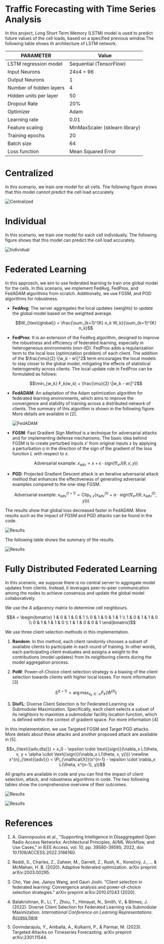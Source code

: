 
# Traffic Forecasting with Time Series Analysis
In this project, Long Short Term Memory (LSTM) model is used to predict future values of the cell loads, based on a specified previous window.The following table shows th architecture of LSTM network.


| PARAMETER            | Value                                 |
|----------------------|---------------------------------------|
| LSTM regression model| Sequential (TensorFlow)     |
| Input Neurons        | 24x4 = 96                             |
| Output Neurons       | 1                                     |
| Number of hidden layers | 4                                  |
| Hidden units per layer | 50                                  |
| Dropout Rate         | 20%                                   |
| Optimizer            | Adam                                  |
| Learning rate        | 0.01                                  |
| Feature scaling      | MinMaxScaler (sklearn library)        |
| Training epochs      | 20                                    |
| Batch size           | 64                                    |
| Loss function        | Mean Squared Error                    |




# Centralized 
In this scenario, we train one model for all cells. The following figure shows that this model cannot predict the cell load accurately. 

![Centralized](./pics/centralized_cell.png)


# Individual
In this scenario, we train one model for each cell individually. The following figure shows that this model can predict the cell load accurately. 
 
![Individual](./pics/individuell.png)


# Federated Learning
In this approach, we aim to use federated learning to train one global model for the cells. In this scenario, we implement FedAvg, FedProx, and FedADAM algorithms from scratch. Additionally, we use FGSM, and PGD algorithms for robustness.

- **FedAvg**: The server aggregates the local updates (weights) to update the global model based on the weighted average.

  $$W_{\text{global}} = \frac{\sum_{k=1}^{K} n_k W_k}{\sum_{k=1}^{K} n_k}$$

- **FedProx**: It is an extension of the FedAvg algorithm, designed to improve the robustness and efficiency of federated learning, especially in heterogeneous environments (non-IID). FedProx adds a regularization term to the local loss (optimization problem) of each client. The addition of the $\frac{\mu}{2} \|w_k - w\|^2$ term encourages the local models to stay closer to the global model, mitigating the effects of statistical heterogeneity across clients. The local update rule in FedProx can be formulated as follows:

   $$\min_{w_k} F_k(w_k) + \frac{\mu}{2} \|w_k - w\|^2$$

- **FedADAM**: An adaptation of the Adam optimization algorithm for federated learning environments, which aims to improve the convergence and stability of training across a distributed network of clients. The summary of this algorithm is shown in the following figure. More details are available in [2].

  ![FedADAM](./pics/fedadam.jpg)

- **FGSM**: Fast Gradient Sign Method is a technique for adversarial attacks and for implementing defense mechanisms. The basic idea behind FGSM is to create perturbed inputs $x'$ from original inputs $x$ by applying a perturbation $η$ in the direction of the sign of the gradient of the loss function $L$ with respect to $x$.

  $$\text{{Adversarial example: } } x_{\text{{adv}}} = x + \epsilon \cdot \text{{sign}}(\nabla_x J(\theta, x, y))$$

- **PGD**: Projected Gradient Descent attack is an iterative adversarial attack method that enhances the effectiveness of generating adversarial examples compared to the one-step FGSM.

   $$\text{{Adversarial example:} } x_{\text{{adv}}}^{(t+1)} = \text{{Clip}}_{x, \epsilon}\left( x_{\text{{adv}}}^{(t)} + \alpha \cdot \text{{sign}}(\nabla_x J(\theta, x_{\text{{adv}}}^{(t)}, y)) \right)$$

The results show that global loss decreased faster in FedADAM. More results such as the impact of FGSM and PGD attacks can be found in the code.

![Results](./pics/res.png)

The following table shows the summary of the results.

![Results](./pics/table.JPG)


# Fully Distributed Federated Learning
In this scenario, we suppose there is no central server to aggregate model updates from clients. Instead, it leverages peer-to-peer communication among the nodes to achieve consensus and update the global model collaboratively.

We use the $A$ adjacency matrix to determine cell neighbours.

$$A =
\begin{bmatrix}
	1 & 0 & 1 & 0 & 1 \\
	0 & 1 & 0 & 1 & 1 \\
	1 & 0 & 1 & 1 & 0 \\
	0 & 1 & 1 & 1 & 0 \\
	1 & 1 & 0 & 0 & 1
\end{bmatrix}$$

We use three client selection methods in this implementation.

1. **Random**: In this method, each client randomly chooses a subset of available clients to participate in each round of training. In other words, each participating client evaluates and assigns a weight to the contributions (model updates) from its neighboring clients during the model aggregation process. 

2. **PoW**:  Power-of-Choice client selection strategy is a biasing of the client selection towards clients with higher local losses. For more information [3]

   $$S^{(t+1)} = \arg\max_{x_k \in \mathcal{K}} F_k(\tilde{W}^{(t)})$$

3. **DivFL**: Diverse Client Selection is for Federated Learning via Submodular Maximization. Specifically, each client selects a subset of its neighbors to maximize a submodular facility location function, which is defined within the context of gradient space. For more information [4]

In this implementation, we use Targeted FGSM and Target PGD attacks. More details about these attacks and another proposed attack are available in [5].

$$x_{\text{{adv,dta}}} = x_0 - \epsilon \cdot \text{{sign}}(\nabla_x L(\theta, x, y + \alpha \cdot \text{{sign}}(\nabla_x L(\theta, x, y))))
	\newline
	x^{n}_{\text{{adv}}} = \Pi_{\mathcal{X}}(x^{n-1} - \epsilon \cdot \nabla_x L(\theta, x^{n-1}, y))$$

All graphs are available in code and you can find the impact of client selection, attack, and robustness algorithms in code. The two following tables show the comprehensive overview of their outcomes.

![Results](./pics/table_cs.JPG)

![Results](./pics/table_ar.JPG)


# References

1. A. Giannopoulos et al., "Supporting Intelligence in Disaggregated Open Radio Access Networks: Architectural Principles, AI/ML Workflow, and Use Cases," in IEEE Access, vol. 10, pp. 39580-39595, 2022, doi: 10.1109/ACCESS.2022.3166160.

2. Reddi, S., Charles, Z., Zaheer, M., Garrett, Z., Rush, K., Konečný, J., ... & McMahan, H. B. (2020). Adaptive federated optimization. arXiv preprint arXiv:2003.00295.

3. Cho, Yae Jee, Jianyu Wang, and Gauri Joshi. "Client selection in federated learning: Convergence analysis and power-of-choice selection strategies." arXiv preprint arXiv:2010.01243 (2020).

4. Balakrishnan, R., Li, T., Zhou, T., Himayat, N., Smith, V., & Bilmes, J. (2022). Diverse Client Selection for Federated Learning via Submodular Maximization. *International Conference on Learning Representations*. [Access here](https://openreview.net/forum?id=nwKXyFvaUm)

5. Govindarajulu, Y., Amballa, A., Kulkarni, P., & Parmar, M. (2023). Targeted Attacks on Timeseries Forecasting. arXiv preprint arXiv:2301.11544.